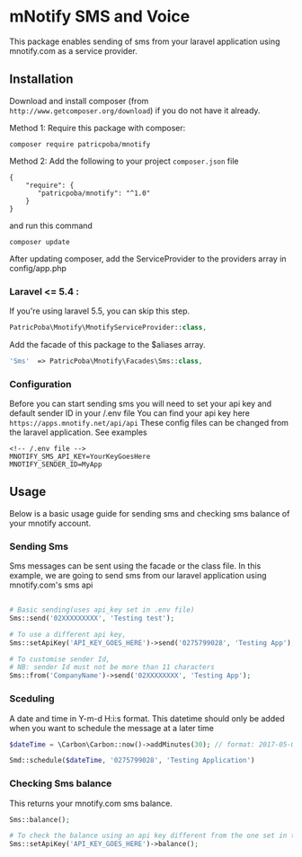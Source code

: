 # mNotify SMS and Voice
This package enables sending of sms from your laravel application using mnotify.com as a service provider.

## Installation
Download and install composer (from `http://www.getcomposer.org/download`) if you do not have it already.
 
Method 1: Require this package with composer:

```shell
composer require patricpoba/mnotify
```

Method 2: Add the following to your project `composer.json` file 
```
{
    "require": {
       "patricpoba/mnotify": "^1.0"
    }
}
```
and run this command
```
composer update
```

After updating composer, add the ServiceProvider to the providers array in config/app.php
 
### Laravel <= 5.4 :
If you're using laravel 5.5, you can skip this step.
```php
PatricPoba\Mnotify\MnotifyServiceProvider::class, 
```

Add the facade of this package to the $aliases array.

```php
'Sms'  => PatricPoba\Mnotify\Facades\Sms::class,
```

### Configuration
Before you can start sending sms you will need to set your api key and default sender ID in your /.env file
You can find your api key here `https://apps.mnotify.net/api/api` 
These config files can be changed  from the laravel application. See examples 
```
<!-- /.env file -->
MNOTIFY_SMS_API_KEY=YourKeyGoesHere
MNOTIFY_SENDER_ID=MyApp
```
 
 
## Usage
Below is a basic usage guide for sending sms and checking sms balance of your mnotify account.

### Sending Sms
Sms messages can be sent using the facade or the class file.
In this example, we are going to send sms from our laravel application using mnotify.com's sms api
```php 
 
# Basic sending(uses api_key set in .env file)
Sms::send('02XXXXXXXXX', 'Testing test');

# To use a different api key,
Sms::setApiKey('API_KEY_GOES_HERE')->send('0275799028', 'Testing App');

# To customise sender Id,
# NB: sender Id must not be more than 11 characters
Sms::from('CompanyName')->send('02XXXXXXXX', 'Testing App');

```


### Sceduling 
A date and time in Y-m-d H:i:s format. This datetime should only be added when you want to schedule the message at a later time
```php 
$dateTime = \Carbon\Carbon::now()->addMinutes(30); // format: 2017-05-02 00:59:00

Smd::schedule($dateTime, '0275799028', 'Testing Application')

```


### Checking Sms balance 
This returns your mnotify.com sms balance.
```php 
Sms::balance();

# To check the balance using an api key different from the one set in the .env file,
Sms::setApiKey('API_KEY_GOES_HERE')->balance();

```
